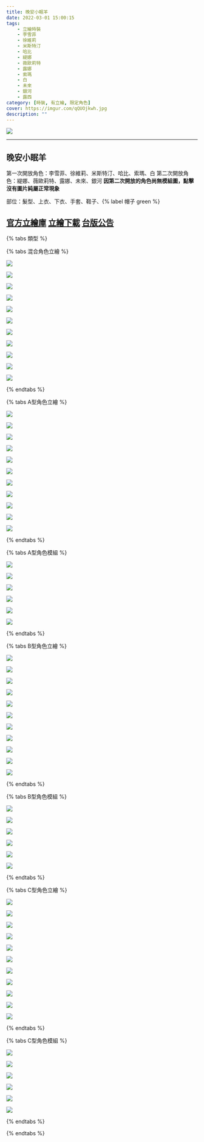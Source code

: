 ```yaml
---
title: 晚安小眠羊
date: 2022-03-01 15:00:15
tags:
    - 立繪時裝
    - 李雪菲
    - 徐維莉
    - 米斯特汀
    - 哈比
    - 緹娜
    - 薇歐莉特
    - 露娜
    - 索瑪
    - 白
    - 未來
    - 銀河
    - 露西
category: [時裝, 有立繪, 限定角色]
cover: https://imgur.com/qQUOjkwh.jpg
description: ""
---
```


![](https://imgur.com/qQUOjkwh.jpg)

---
## 晚安小眠羊

第一次開放角色：李雪菲、徐維莉、米斯特汀、哈比、索瑪、白
第二次開放角色：緹娜、薇歐莉特、露娜、未來、銀河
**因第二次開放的角色尚無模組圖，點擊沒有圖片純屬正常現象**

部位：髮型、上衣、下衣、手套、鞋子、{% label 帽子 green %}

[官方立繪庫](https://closers.nexon.com/Pds/FanSiteKit)
[立繪下載](https://closers.vod.nexoncdn.co.kr/site/fansitekit/Closers_FansiteKit_Good_night_Kiss_ver200409.zip)
[台版公告](https://cls.mangot5.com/game/cls/news/detail?contentNo=40853)
---
{% tabs 類型 %}
<!-- tab <font color=#6495ED><b>混合立繪</b></font>-->
{% tabs 混合角色立繪 %}
<!-- tab 李雪菲(Seulbi)-->
[![](https://i.imgur.com/JZPDtXQh.jpg)](https://i.imgur.com/JZPDtXQ.jpg)
<!-- endtab -->
<!-- tab 徐維莉(Yuri)-->
[![](https://i.imgur.com/ceTvK2ch.jpg)](https://i.imgur.com/ceTvK2c.jpg)
<!-- endtab -->
<!-- tab 米斯特汀(Tein)-->
[![](https://i.imgur.com/p0Q9Aioh.jpg)](https://i.imgur.com/p0Q9Aio.jpg)
<!-- endtab -->
<!-- tab 哈比(Harpy)-->
[![](https://i.imgur.com/uWDJIbah.jpg)](https://i.imgur.com/uWDJIba.jpg)
<!-- endtab -->
<!-- tab 緹娜(Tina)-->
[![](https://i.imgur.com/iricoFPh.png)](https://i.imgur.com/iricoFP.png)
<!-- endtab -->
<!-- tab 薇歐莉特(Violet)-->
[![](https://i.imgur.com/nHrPd7fh.png)](https://i.imgur.com/nHrPd7f.png)
<!-- endtab -->
<!-- tab 露娜(Luna)-->
[![](https://i.imgur.com/DzEzUejh.png)](https://i.imgur.com/DzEzUej.png)
<!-- endtab -->
<!-- tab 索瑪(Soma)-->
[![](https://i.imgur.com/10c190Yh.jpg)](https://i.imgur.com/10c190Y.jpg)
<!-- endtab -->
<!-- tab 白(Bai)-->
[![](https://i.imgur.com/Z1EqUwrh.jpg)](https://i.imgur.com/Z1EqUwr.jpg)
<!-- endtab -->
<!-- tab 未來(Mirae)-->
[![](https://i.imgur.com/37B21h8h.png)](https://i.imgur.com/37B21h8.png)
<!-- endtab -->
<!-- tab 銀河(Eunha)-->
[![](https://i.imgur.com/wNbWjwEh.png)](https://i.imgur.com/wNbWjwE.png)
<!-- endtab -->
{% endtabs %}
<!-- endtab -->

<!-- tab <font color=#DE3163><b>立繪A型</b></font>-->
{% tabs A型角色立繪 %}
<!-- tab 李雪菲(Seulbi)-->
[![](https://i.imgur.com/ekCBFtRh.jpg)](https://i.imgur.com/ekCBFtR.jpg)
<!-- endtab -->
<!-- tab 徐維莉(Yuri)-->
[![](https://i.imgur.com/PAoXAqch.jpg)](https://i.imgur.com/PAoXAqc.jpg)
<!-- endtab -->
<!-- tab 米斯特汀(Tein)-->
[![](https://i.imgur.com/9DQgsenh.jpg)](https://i.imgur.com/9DQgsen.jpg)
<!-- endtab -->
<!-- tab 哈比(Harpy)-->
[![](https://i.imgur.com/nu3F0a8h.jpg)](https://i.imgur.com/nu3F0a8.jpg)
<!-- endtab -->
<!-- tab 緹娜(Tina)-->
[![](https://i.imgur.com/M7rYkxNh.png)](https://i.imgur.com/M7rYkxN.png)
<!-- endtab -->
<!-- tab 薇歐莉特(Violet)-->
[![](https://i.imgur.com/EXHq7LQh.png)](https://i.imgur.com/EXHq7LQ.png)
<!-- endtab -->
<!-- tab 露娜(Luna)-->
[![](https://i.imgur.com/YCZefk8h.png)](https://i.imgur.com/YCZefk8.png)
<!-- endtab -->
<!-- tab 索瑪(Soma)-->
[![](https://i.imgur.com/540uaHUh.jpg)](https://i.imgur.com/540uaHU.jpg)
<!-- endtab -->
<!-- tab 白(Bai)-->
[![](https://i.imgur.com/cyobnWZh.jpg)](https://i.imgur.com/cyobnWZ.jpg)
<!-- endtab -->
<!-- tab 未來(Mirae)-->
[![](https://i.imgur.com/NAsF5uah.png)](https://i.imgur.com/NAsF5ua.png)
<!-- endtab -->
<!-- tab 銀河(Eunha)-->
[![](https://i.imgur.com/bZdYkiBh.png)](https://i.imgur.com/bZdYkiB.png)
<!-- endtab -->
{% endtabs %}
<!-- endtab -->

<!-- tab 模組A型-->
{% tabs A型角色模組 %}
<!-- tab 李雪菲(Seulbi)-->
[![](https://i.imgur.com/Khsj7jW.png)](https://i.imgur.com/Khsj7jW.png)
<!-- endtab -->
<!-- tab 徐維莉(Yuri)-->
[![](https://i.imgur.com/rJYMitr.png)](https://i.imgur.com/rJYMitr.png)
<!-- endtab -->
<!-- tab 米斯特汀(Tein)-->
[![](https://i.imgur.com/Vl7kxgp.png)](https://i.imgur.com/Vl7kxgp.png)
<!-- endtab -->
<!-- tab 哈比(Harpy)-->
[![](https://i.imgur.com/mmPxRcp.png)](https://i.imgur.com/mmPxRcp.png)
<!-- endtab -->
<!-- tab 緹娜(Tina)-->

<!-- endtab -->
<!-- tab 薇歐莉特(Violet)-->

<!-- endtab -->
<!-- tab 露娜(Luna)-->

<!-- endtab -->
<!-- tab 索瑪(Soma)-->
[![](https://i.imgur.com/4MP0zEF.png)](https://i.imgur.com/4MP0zEF.png)
<!-- endtab -->
<!-- tab 白(Bai)-->
[![](https://i.imgur.com/hUJgd5S.png)](https://i.imgur.com/hUJgd5S.png)
<!-- endtab -->
<!-- tab 未來(Mirae)-->

<!-- endtab -->
<!-- tab 銀河(Eunha)-->

<!-- endtab -->
{% endtabs %}
<!-- endtab -->

<!-- tab <font color=#DE3163><b>立繪B型</b></font>-->
{% tabs B型角色立繪 %}
<!-- tab 李雪菲(Seulbi)-->
[![](https://i.imgur.com/RjPp8SZh.jpg)](https://i.imgur.com/RjPp8SZ.jpg)
<!-- endtab -->
<!-- tab 徐維莉(Yuri)-->
[![](https://i.imgur.com/JXlWUGQh.jpg)](https://i.imgur.com/JXlWUGQ.jpg)
<!-- endtab -->
<!-- tab 米斯特汀(Tein)-->
[![](https://i.imgur.com/oC7RJdTh.jpg)](https://i.imgur.com/oC7RJdT.jpg)
<!-- endtab -->
<!-- tab 哈比(Harpy)-->
[![](https://i.imgur.com/h85mK7Rh.jpg)](https://i.imgur.com/h85mK7R.jpg)
<!-- endtab -->
<!-- tab 緹娜(Tina)-->
[![](https://i.imgur.com/YE3GWXJh.png)](https://i.imgur.com/YE3GWXJ.png)
<!-- endtab -->
<!-- tab 薇歐莉特(Violet)-->
[![](https://i.imgur.com/SFIH3Lgh.png)](https://i.imgur.com/SFIH3Lg.png)
<!-- endtab -->
<!-- tab 露娜(Luna)-->
[![](https://i.imgur.com/GI5rewyh.png)](https://i.imgur.com/GI5rewy.png)
<!-- endtab -->
<!-- tab 索瑪(Soma)-->
[![](https://i.imgur.com/1mot6xDh.jpg)](https://i.imgur.com/1mot6xD.jpg)
<!-- endtab -->
<!-- tab 白(Bai)-->
[![](https://i.imgur.com/uCgC9SLh.jpg)](https://i.imgur.com/uCgC9SL.jpg)
<!-- endtab -->
<!-- tab 未來(Mirae)-->
[![](https://i.imgur.com/G6m0761h.png)](https://i.imgur.com/G6m0761.png)
<!-- endtab -->
<!-- tab 銀河(Eunha)-->
[![](https://i.imgur.com/4Xz7p86h.png)](https://i.imgur.com/4Xz7p86.png)
<!-- endtab -->
{% endtabs %}
<!-- endtab -->

<!-- tab 模組B型-->
{% tabs B型角色模組 %}
<!-- tab 李雪菲(Seulbi)-->
[![](https://i.imgur.com/IBHUwq8.png)](https://i.imgur.com/IBHUwq8.png)
<!-- endtab -->
<!-- tab 徐維莉(Yuri)-->
[![](https://i.imgur.com/7AIbckr.png)](https://i.imgur.com/7AIbckr.png)
<!-- endtab -->
<!-- tab 米斯特汀(Tein)-->
[![](https://i.imgur.com/qfxFCTv.png)](https://i.imgur.com/qfxFCTv.png)
<!-- endtab -->
<!-- tab 哈比(Harpy)-->
[![](https://i.imgur.com/sdQGOTS.png)](https://i.imgur.com/sdQGOTS.png)
<!-- endtab -->
<!-- tab 緹娜(Tina)-->

<!-- endtab -->
<!-- tab 薇歐莉特(Violet)-->

<!-- endtab -->
<!-- tab 露娜(Luna)-->

<!-- endtab -->
<!-- tab 索瑪(Soma)-->
[![](https://i.imgur.com/VqrR7Zs.png)](https://i.imgur.com/VqrR7Zs.png)
<!-- endtab -->
<!-- tab 白(Bai)-->
[![](https://i.imgur.com/GepNQgh.png)](https://i.imgur.com/GepNQgh.png)
<!-- endtab -->
<!-- tab 未來(Mirae)-->

<!-- endtab -->
<!-- tab 銀河(Eunha)-->

<!-- endtab -->
{% endtabs %}
<!-- endtab -->

<!-- tab <font color=#DE3163><b>立繪C型</b></font>-->
{% tabs C型角色立繪 %}
<!-- tab 李雪菲(Seulbi)-->
[![](https://i.imgur.com/bV28TEBh.jpg)](https://i.imgur.com/bV28TEB.jpg)
<!-- endtab -->
<!-- tab 徐維莉(Yuri)-->
[![](https://i.imgur.com/YwD6L7ph.jpg)](https://i.imgur.com/YwD6L7p.jpg)
<!-- endtab -->
<!-- tab 米斯特汀(Tein)-->
[![](https://i.imgur.com/k19lcKWh.jpg)](https://i.imgur.com/k19lcKW.jpg)
<!-- endtab -->
<!-- tab 哈比(Harpy)-->
[![](https://i.imgur.com/z1ZOBTSh.jpg)](https://i.imgur.com/z1ZOBTS.jpg)
<!-- endtab -->
<!-- tab 緹娜(Tina)-->
[![](https://i.imgur.com/JYHmi3dh.png)](https://i.imgur.com/JYHmi3d.png)
<!-- endtab -->
<!-- tab 薇歐莉特(Violet)-->
[![](https://i.imgur.com/DebAarhh.png)](https://i.imgur.com/DebAarh.png)
<!-- endtab -->
<!-- tab 露娜(Luna)-->
[![](https://i.imgur.com/2Deu5Irh.png)](https://i.imgur.com/2Deu5Ir.png)
<!-- endtab -->
<!-- tab 索瑪(Soma)-->
[![](https://i.imgur.com/ab6GTq3h.jpg)](https://i.imgur.com/ab6GTq3.jpg)
<!-- endtab -->
<!-- tab 白(Bai)-->
[![](https://i.imgur.com/QUcvf8Eh.jpg)](https://i.imgur.com/QUcvf8E.jpg)
<!-- endtab -->
<!-- tab 未來(Mirae)-->
[![](https://i.imgur.com/fFK0rdAh.png)](https://i.imgur.com/fFK0rdA.png)
<!-- endtab -->
<!-- tab 銀河(Eunha)-->
[![](https://i.imgur.com/z2XsGcBh.png)](https://i.imgur.com/z2XsGcB.png)
<!-- endtab -->
{% endtabs %}
<!-- endtab -->

<!-- tab 模組C型-->
{% tabs C型角色模組 %}
<!-- tab 李雪菲(Seulbi)-->
[![](https://i.imgur.com/z5bpli8.png)](https://i.imgur.com/z5bpli8.png)
<!-- endtab -->
<!-- tab 徐維莉(Yuri)-->
[![](https://i.imgur.com/25QDfav.png)](https://i.imgur.com/25QDfav.png)
<!-- endtab -->
<!-- tab 米斯特汀(Tein)-->
[![](https://i.imgur.com/SbtkjcI.png)](https://i.imgur.com/SbtkjcI.png)
<!-- endtab -->
<!-- tab 哈比(Harpy)-->
[![](https://i.imgur.com/zuYhrlP.png)](https://i.imgur.com/zuYhrlP.png)
<!-- endtab -->
<!-- tab 緹娜(Tina)-->

<!-- endtab -->
<!-- tab 薇歐莉特(Violet)-->

<!-- endtab -->
<!-- tab 露娜(Luna)-->

<!-- endtab -->
<!-- tab 索瑪(Soma)-->
[![](https://i.imgur.com/wEvnv3E.png)](https://i.imgur.com/wEvnv3E.png)
<!-- endtab -->
<!-- tab 白(Bai)-->
[![](https://i.imgur.com/22HF0e1.png)](https://i.imgur.com/22HF0e1.png)
<!-- endtab -->
<!-- tab 未來(Mirae)-->

<!-- endtab -->
<!-- tab 銀河(Eunha)-->

<!-- endtab -->
{% endtabs %}
<!-- endtab -->

{% endtabs %}
